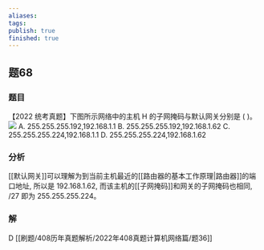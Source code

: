 ```yaml
---
aliases: 
tags: 
publish: true
finished: true
---
```

## 题68
### 题目
【2022 统考真题】下图所示网络中的主机 $\mathrm{H}$ 的子网掩码与默认网关分别是 ( )。
![](https://img.hwenyi.tech/202406021136374.webp)
A. 255.255.255.192,192.168.1.1
B. 255.255.255.192,192.168.1.62
C. 255.255.255.224,192.168.1.1
D. 255.255.255.224,192.168.1.62
### 分析
[[默认网关]]可以理解为到当前主机最近的[[路由器的基本工作原理|路由器]]的端口地址, 所以是 192.168.1.62, 而该主机的[[子网掩码]]和网关的子网掩码也相同, /27 即为 255.255.255.224。
### 解
D
[[刷题/408历年真题解析/2022年408真题计算机网络篇/题36]]
